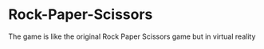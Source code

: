 # Rock-Paper-Scissors
The game is like the original Rock Paper Scissors game but in virtual reality
